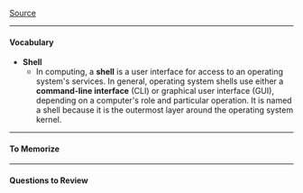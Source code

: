 [Source](https://learnpythonthehardway.org/book/appendix-a-cli/introduction.html)


---
#### Vocabulary
- **Shell**
  - In computing, a **shell** is a user interface for access to an operating system's services. In general, operating system shells use either a **command-line interface** (CLI) or graphical user interface (GUI), depending on a computer's role and particular operation. It is named a shell because it is the outermost layer around the operating system kernel.





---
#### To Memorize







---
#### Questions to Review
